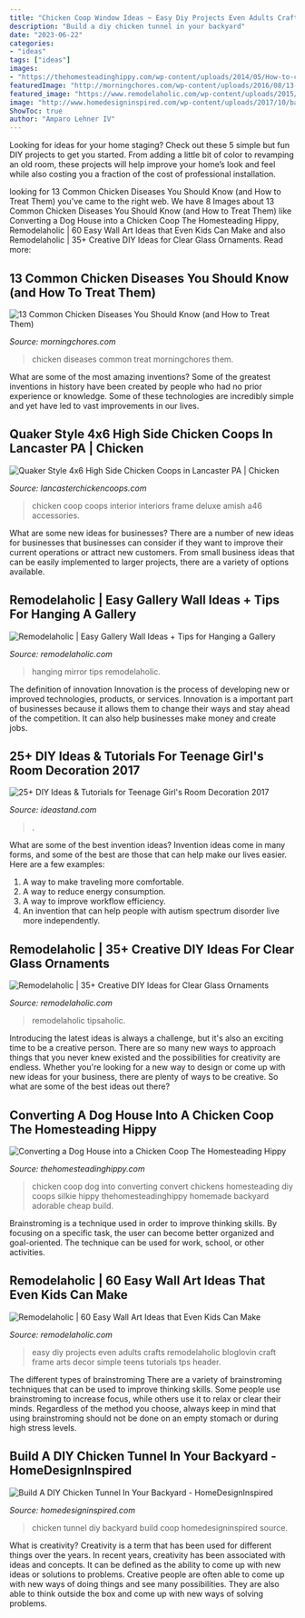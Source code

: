 ```yaml
---
title: "Chicken Coop Window Ideas ~ Easy Diy Projects Even Adults Crafts Remodelaholic Bloglovin Craft Frame Arts Decor Simple Teens Tutorials Tps Header"
description: "Build a diy chicken tunnel in your backyard"
date: "2023-06-22"
categories:
- "ideas"
tags: ["ideas"]
images:
- "https://thehomesteadinghippy.com/wp-content/uploads/2014/05/How-to-convert-a-dog-house-into-a-chicken-coop.jpg"
featuredImage: "http://morningchores.com/wp-content/uploads/2016/08/13-Common-Chicken-Diseases-and-How-to-Treat-Them-FB.jpg"
featured_image: "https://www.remodelaholic.com/wp-content/uploads/2015/07/Frameworthy-DIY-Art-Projects-and-Tutorials-even-kids-can-do-these.jpg"
image: "http://www.homedesigninspired.com/wp-content/uploads/2017/10/backyard-chicken-coop-with-tunnel-6.jpg"
ShowToc: true
author: "Amparo Lehner IV"
---
```



Looking for ideas for your home staging? Check out these 5 simple but fun DIY projects to get you started. From adding a little bit of color to revamping an old room, these projects will help improve your home’s look and feel while also costing you a fraction of the cost of professional installation.

	

		
looking for 13 Common Chicken Diseases You Should Know (and How to Treat Them) you've came to the right web. We have 8 Images about 13 Common Chicken Diseases You Should Know (and How to Treat Them) like Converting a Dog House into a Chicken Coop The Homesteading Hippy, Remodelaholic | 60 Easy Wall Art Ideas that Even Kids Can Make and also Remodelaholic | 35+ Creative DIY Ideas for Clear Glass Ornaments. Read more:
		
    
## 13 Common Chicken Diseases You Should Know (and How To Treat Them)

<img loading=lazy src="http://morningchores.com/wp-content/uploads/2016/08/13-Common-Chicken-Diseases-and-How-to-Treat-Them-FB.jpg" onerror="this.onerror=null;this.src='https://tse2.mm.bing.net/th?id=OIP.L6cUMxy-S3jdKmORXhJ-PAHaD2&amp;pid=15.1';" alt="13 Common Chicken Diseases You Should Know (and How to Treat Them)">

_Source: morningchores.com_

>chicken diseases common treat morningchores them. 

	

What are some of the most amazing inventions?
Some of the greatest inventions in history have been created by people who had no prior experience or knowledge. Some of these technologies are incredibly simple and yet have led to vast improvements in our lives.

    
## Quaker Style 4x6 High Side Chicken Coops In Lancaster PA | Chicken

<img loading=lazy src="http://www.lancasterchickencoops.com/images/interiors/interior-5.jpg" onerror="this.onerror=null;this.src='https://tse3.mm.bing.net/th?id=OIP.tOloR5J3nWHNvTOGr0cg6wHaLH&amp;pid=15.1';" alt="Quaker Style 4x6 High Side Chicken Coops in Lancaster PA | Chicken">

_Source: lancasterchickencoops.com_

>chicken coop coops interior interiors frame deluxe amish a46 accessories. 

	

What are some new ideas for businesses?
There are a number of new ideas for businesses that businesses can consider if they want to improve their current operations or attract new customers. From small business ideas that can be easily implemented to larger projects, there are a variety of options available.

    
## Remodelaholic | Easy Gallery Wall Ideas + Tips For Hanging A Gallery

<img loading=lazy src="https://i2.wp.com/www.remodelaholic.com/wp-content/uploads/2018/04/thrifted-mirror-gallery-wall-Blesser-House.jpg?fit=683%2C1024&amp;ssl=1" onerror="this.onerror=null;this.src='https://tse4.mm.bing.net/th?id=OIP.ft7GVIPZ7fBPuIbZz_-Q8gHaLG&amp;pid=15.1';" alt="Remodelaholic | Easy Gallery Wall Ideas + Tips for Hanging a Gallery">

_Source: remodelaholic.com_

>hanging mirror tips remodelaholic. 

	

The definition of innovation
Innovation is the process of developing new or improved technologies, products, or services. Innovation is a important part of businesses because it allows them to change their ways and stay ahead of the competition. It can also help businesses make money and create jobs.

    
## 25+ DIY Ideas &amp; Tutorials For Teenage Girl&#039;s Room Decoration 2017

<img loading=lazy src="https://ideastand.com/wp-content/uploads/2015/11/2-teenage-girls-room-decoration.jpg" onerror="this.onerror=null;this.src='https://tse2.mm.bing.net/th?id=OIP.zUjy5SbgPfggdrz-3MpTaAHaLH&amp;pid=15.1';" alt="25+ DIY Ideas &amp; Tutorials for Teenage Girl&#039;s Room Decoration 2017">

_Source: ideastand.com_

>. 

	

What are some of the best invention ideas?
Invention ideas come in many forms, and some of the best are those that can help make our lives easier. Here are a few examples: 
1. A way to make traveling more comfortable. 
2. A way to reduce energy consumption. 
3. A way to improve workflow efficiency. 
4. An invention that can help people with autism spectrum disorder live more independently.

    
## Remodelaholic | 35+ Creative DIY Ideas For Clear Glass Ornaments

<img loading=lazy src="https://remodelaholic.com/wp-content/uploads/2014/12/35-Creative-DIY-Ideas-for-Clear-Glass-Ornaments-at-tipsaholic.com_.jpg" onerror="this.onerror=null;this.src='https://tse4.mm.bing.net/th?id=OIP.eYaGKjBMUmZJFuHgiHyHFAHaLH&amp;pid=15.1';" alt="Remodelaholic | 35+ Creative DIY Ideas for Clear Glass Ornaments">

_Source: remodelaholic.com_

>remodelaholic tipsaholic. 

	

Introducing the latest ideas is always a challenge, but it's also an exciting time to be a creative person. There are so many new ways to approach things that you never knew existed and the possibilities for creativity are endless. Whether you're looking for a new way to design or come up with new ideas for your business, there are plenty of ways to be creative. So what are some of the best ideas out there?

    
## Converting A Dog House Into A Chicken Coop The Homesteading Hippy

<img loading=lazy src="https://thehomesteadinghippy.com/wp-content/uploads/2014/05/How-to-convert-a-dog-house-into-a-chicken-coop.jpg" onerror="this.onerror=null;this.src='https://tse4.mm.bing.net/th?id=OIP.IZcMG1ePhnoRrbvQQqPlwQHaKl&amp;pid=15.1';" alt="Converting a Dog House into a Chicken Coop The Homesteading Hippy">

_Source: thehomesteadinghippy.com_

>chicken coop dog into converting convert chickens homesteading diy coops silkie hippy thehomesteadinghippy homemade backyard adorable cheap build. 

	

Brainstroming is a technique used in order to improve thinking skills. By focusing on a specific task, the user can become better organized and goal-oriented. The technique can be used for work, school, or other activities.

    
## Remodelaholic | 60 Easy Wall Art Ideas That Even Kids Can Make

<img loading=lazy src="https://www.remodelaholic.com/wp-content/uploads/2015/07/Frameworthy-DIY-Art-Projects-and-Tutorials-even-kids-can-do-these.jpg" onerror="this.onerror=null;this.src='https://tse3.mm.bing.net/th?id=OIP.95rqedq5bZyVRT1m8ddtdQHaMs&amp;pid=15.1';" alt="Remodelaholic | 60 Easy Wall Art Ideas that Even Kids Can Make">

_Source: remodelaholic.com_

>easy diy projects even adults crafts remodelaholic bloglovin craft frame arts decor simple teens tutorials tps header. 

	

The different types of brainstroming
There are a variety of brainstroming techniques that can be used to improve thinking skills. Some people use brainstroming to increase focus, while others use it to relax or clear their minds. Regardless of the method you choose, always keep in mind that using brainstroming should not be done on an empty stomach or during high stress levels.

    
## Build A DIY Chicken Tunnel In Your Backyard - HomeDesignInspired

<img loading=lazy src="http://www.homedesigninspired.com/wp-content/uploads/2017/10/backyard-chicken-coop-with-tunnel-6.jpg" onerror="this.onerror=null;this.src='https://tse2.mm.bing.net/th?id=OIP.xIKMm4pdYrrBt60rAybkPgHaJ4&amp;pid=15.1';" alt="Build A DIY Chicken Tunnel In Your Backyard - HomeDesignInspired">

_Source: homedesigninspired.com_

>chicken tunnel diy backyard build coop homedesigninspired source. 

	

What is creativity?
Creativity is a term that has been used for different things over the years. In recent years, creativity has been associated with ideas and concepts. It can be defined as the ability to come up with new ideas or solutions to problems. Creative people are often able to come up with new ways of doing things and see many possibilities. They are also able to think outside the box and come up with new ways of solving problems.

